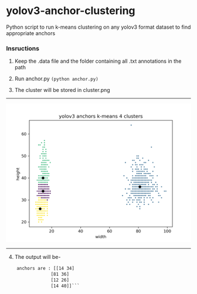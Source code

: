 # yolov3-anchor-clustering
Python script to run k-means clustering on any yolov3 format dataset to find appropriate anchors

### Insructions

1. Keep the .data file and the folder containing all .txt annotations in the path

2. Run anchor.py ` (python anchor.py) `

3. The cluster will be stored in cluster.png

<hr>
<img src="cluster.png"/>

<hr>

4. The output will be- 
```
    anchors are : [[14 34]
                 [81 36]
                 [12 26]
                 [14 40]]```
